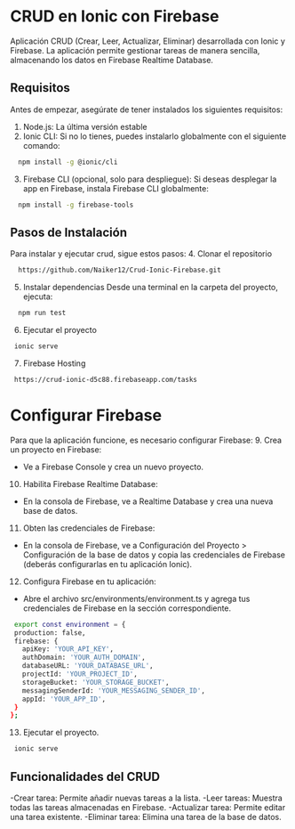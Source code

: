 # CRUD en Ionic con Firebase
Aplicación CRUD (Crear, Leer, Actualizar, Eliminar) desarrollada con Ionic y Firebase. La aplicación permite gestionar tareas de manera sencilla, almacenando los datos en Firebase Realtime Database.
## Requisitos
Antes de empezar, asegúrate de tener instalados los siguientes requisitos:
1. Node.js: La última versión estable
2. Ionic CLI: Si no lo tienes, puedes instalarlo globalmente con el siguiente comando:
```bash
  npm install -g @ionic/cli
```
3. Firebase CLI (opcional, solo para despliegue): Si deseas desplegar la app en Firebase, instala Firebase CLI globalmente:
```bash
  npm install -g firebase-tools
``` 
## Pasos de Instalación
Para instalar y ejecutar crud, sigue estos pasos:
4. Clonar el repositorio
```bash
  https://github.com/Naiker12/Crud-Ionic-Firebase.git
```
5. Instalar dependencias Desde una terminal en la carpeta del proyecto, ejecuta:
```bash
  npm run test
```

6. Ejecutar el proyecto
 ```bash
  ionic serve
 ```

7. Firebase Hosting
 ```bash
  https://crud-ionic-d5c88.firebaseapp.com/tasks
 ```

# Configurar Firebase
Para que la aplicación funcione, es necesario configurar Firebase:
9. Crea un proyecto en Firebase:
- Ve a Firebase Console y crea un nuevo proyecto.

10. Habilita Firebase Realtime Database:
- En la consola de Firebase, ve a Realtime Database y crea una nueva base de datos.

11. Obten las credenciales de Firebase:
- En la consola de Firebase, ve a Configuración del Proyecto > Configuración de la base de datos y copia las credenciales de Firebase (deberás configurarlas en tu aplicación Ionic).

12. Configura Firebase en tu aplicación:
- Abre el archivo src/environments/environment.ts y agrega tus credenciales de Firebase en la sección correspondiente.
 ```bash
  export const environment = {
  production: false,
  firebase: {
    apiKey: 'YOUR_API_KEY',
    authDomain: 'YOUR_AUTH_DOMAIN',
    databaseURL: 'YOUR_DATABASE_URL',
    projectId: 'YOUR_PROJECT_ID',
    storageBucket: 'YOUR_STORAGE_BUCKET',
    messagingSenderId: 'YOUR_MESSAGING_SENDER_ID',
    appId: 'YOUR_APP_ID',
  }
};
 ```
13. Ejecutar el proyecto.
 ```bash
  ionic serve
 ```

## Funcionalidades del CRUD
-Crear tarea: Permite añadir nuevas tareas a la lista.
-Leer tareas: Muestra todas las tareas almacenadas en Firebase.
-Actualizar tarea: Permite editar una tarea existente.
-Eliminar tarea: Elimina una tarea de la base de datos.

